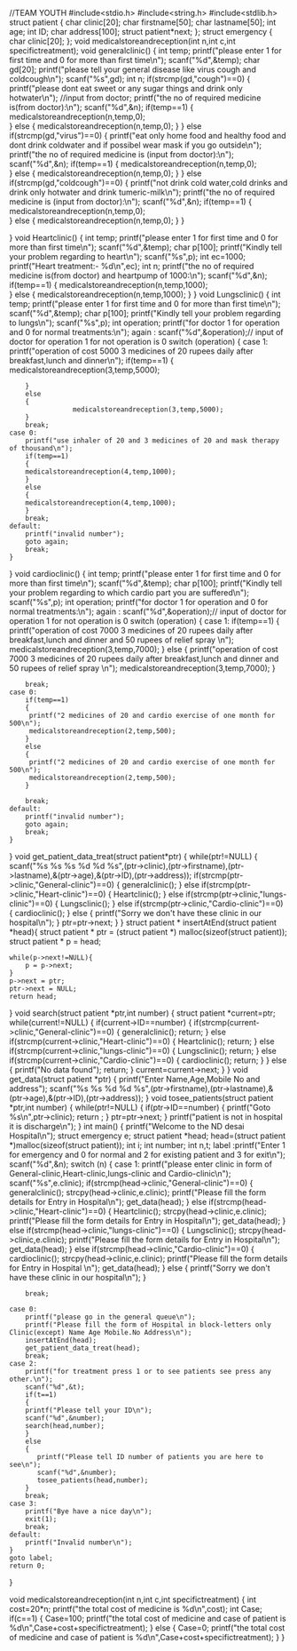 //TEAM YOUTH
#include<stdio.h>
#include<string.h>
#include<stdlib.h>
struct patient
{
    char clinic[20];
    char firstname[50];
    char lastname[50];
    int age;
    int ID;
    char address[100];
    struct patient*next;
};
struct emergency
{
    char clinic[20];
};
void medicalstoreandreception(int n,int c,int specifictreatment);
void generalclinic()
{
    int temp;
    printf("please enter 1 for first time and 0 for more than first time\n");
    scanf("%d",&temp);
    char gd[20];
    printf("please tell your general disease like virus cough and coldcough\n");
    scanf("%s",gd);
    int n;
    if(strcmp(gd,"cough")==0)
    {
        printf("please dont eat sweet or any sugar things and drink only hotwater\n");
        //input from doctor;
        printf("the no of required medicine is(from doctor):\n");
        scanf("%d",&n);
        if(temp==1)
        {
                medicalstoreandreception(n,temp,0);    
        }
        else 
        {
            medicalstoreandreception(n,temp,0);
        }
    }
    else if(strcmp(gd,"virus")==0)
    {
        printf("eat only home food and healthy food and dont drink coldwater and if possibel wear mask if you go outside\n");
        printf("the no of required medicine is (input from doctor):\n");
        scanf("%d",&n);
        if(temp==1)
        {
                medicalstoreandreception(n,temp,0);    
        }
        else 
        {
            medicalstoreandreception(n,temp,0);
        }
    }
    else if(strcmp(gd,"coldcough")==0)
    {
        printf("not drink cold water,cold drinks and drink only hotwater and drink tumeric-milk\n");
        printf("the no of required medicine is (input from doctor):\n");
        scanf("%d",&n);
         if(temp==1)
        {
                medicalstoreandreception(n,temp,0);    
        }
        else 
        {
            medicalstoreandreception(n,temp,0);
        }
    }

    
}
void Heartclinic()
{
    int temp;
    printf("please enter 1 for first time and 0 for more than first time\n");
    scanf("%d",&temp);
    char p[100];
    printf("Kindly tell your problem regarding to heart\n");
    scanf("%s",p);
    int ec=1000;
    printf("Heart treatment:- %d\n",ec);
    int n;
    printf("the no of required medicine is(from doctor) and heartpump of 1000:\n");
    scanf("%d",&n);
    if(temp==1)
        {
                medicalstoreandreception(n,temp,1000);    
        }
        else 
        {
            medicalstoreandreception(n,temp,1000);
        }
}
void Lungsclinic()
{
    int temp;
    printf("please enter 1 for first time and 0 for more than first time\n");
    scanf("%d",&temp);
    char p[100];
    printf("Kindly tell your problem regarding to lungs\n");
    scanf("%s",p);
    int operation;
    printf("for doctor 1 for operation and 0 for normal treatments:\n");
    again : scanf("%d",&operation);// input of doctor for operation 1 for not operation is 0
    switch (operation)
    {
    case 1:
        printf("operation of cost 5000 3 medicines of 20 rupees daily after breakfast,lunch and dinner\n");
        if(temp==1)
        {
                    medicalstoreandreception(3,temp,5000);

        }
        else 
        {
                    medicalstoreandreception(3,temp,5000);
        }
        break;
    case 0:
        printf("use inhaler of 20 and 3 medicines of 20 and mask therapy of thousand\n");
        if(temp==1)
        {
        medicalstoreandreception(4,temp,1000);
        }
        else 
        {
        medicalstoreandreception(4,temp,1000);
        }
        break;
    default:
        printf("invalid number");
        goto again;
        break;
    }

}
void cardioclinic()
{
    int temp;
    printf("please enter 1 for first time and 0 for more than first time\n");
    scanf("%d",&temp);
    char p[100];
    printf("Kindly tell your problem regarding to which cardio part you are suffered\n");
    scanf("%s",p);
    int operation;
    printf("for doctor 1 for operation and 0 for normal treatments:\n");
    again : scanf("%d",&operation);// input of doctor for operation 1 for not operation is 0
    switch (operation)
    {
    case 1:
    if(temp==1)
        {
         printf("operation of cost 7000 3 medicines of 20 rupees daily after breakfast,lunch and dinner and 50 rupees of relief spray \n");
         medicalstoreandreception(3,temp,7000);
        }
        else 
        {
         printf("operation of cost 7000 3 medicines of 20 rupees daily after breakfast,lunch and dinner and 50 rupees of relief spray \n");
         medicalstoreandreception(3,temp,7000);
        }
        
        break;
    case 0:
        if(temp==1)
        {
         printf("2 medicines of 20 and cardio exercise of one month for 500\n");
         medicalstoreandreception(2,temp,500);
        }
        else 
        {
         printf("2 medicines of 20 and cardio exercise of one month for 500\n");
         medicalstoreandreception(2,temp,500);
        }
        
        break;
    default:
        printf("invalid number");
        goto again;
        break;
    }

}
void get_patient_data_treat(struct patient*ptr)
{
    while(ptr!=NULL)
    {
        scanf("%s %s %s %d %d %s",(ptr->clinic),(ptr->firstname),(ptr->lastname),&(ptr->age),&(ptr->ID),(ptr->address));
         if(strcmp(ptr->clinic,"General-clinic")==0)
        {
            generalclinic();
        }
        else if(strcmp(ptr->clinic,"Heart-clinic")==0)
        {
            Heartclinic();
        }
        else if(strcmp(ptr->clinic,"lungs-clinic")==0)
        {
            Lungsclinic();
        }
        else if(strcmp(ptr->clinic,"Cardio-clinic")==0)
        {
            cardioclinic();
        }
        else
        {
            printf("Sorry we don't have these clinic in our hospital\n");
        } 
        ptr=ptr->next;
    }
}
struct patient * insertAtEnd(struct patient *head){
    struct patient * ptr = (struct patient *) malloc(sizeof(struct patient));
    struct patient * p = head;
 
    while(p->next!=NULL){
        p = p->next;
    }
    p->next = ptr;
    ptr->next = NULL;
    return head;
}
void search(struct patient *ptr,int number)
{
   struct patient *current=ptr;
   while(current!=NULL)
   {
    if(current->ID==number)
    {
        if(strcmp(current->clinic,"General-clinic")==0)
        {
            generalclinic();
            return;
        }
        else if(strcmp(current->clinic,"Heart-clinic")==0)
        {
            Heartclinic();
            return;
        }
        else if(strcmp(current->clinic,"lungs-clinic")==0)
        {
            Lungsclinic();
            return;
        }
        else if(strcmp(current->clinic,"Cardio-clinic")==0)
        {
            cardioclinic();
            return;
        }
    }
    else
    {
        printf("No data found");
        return;
    }
    current=current->next;
   }
}
void get_data(struct patient *ptr)
{
    printf("Enter Name,Age,Mobile No and address");
    scanf("%s %s %d %d %s",(ptr->firstname),(ptr->lastname),&(ptr->age),&(ptr->ID),(ptr->address));
}
void tosee_patients(struct patient *ptr,int number)
{
    while(ptr!=NULL)
    {
        if(ptr->ID==number)
        {
            printf("Goto %s\n",ptr->clinic);
            return ;
        }
        ptr=ptr->next;
    }
    printf("patient is not in hospital it is discharge\n");
}
int main()
{
    printf("Welcome to the ND desai Hospital\n");
    struct emergency e;
    struct patient *head;
    head=(struct patient *)malloc(sizeof(struct patient));
    int i;
    int number;
    int n,t;
    label :printf("Enter 1 for emergency and 0 for normal and 2 for existing patient and 3 for exit\n");
    scanf("%d",&n);
    switch (n)
    {
    case 1:
        printf("please enter clinic in form of General-clinic,Heart-clinic,lungs-clinic and Cardio-clinic\n");
        scanf("%s",e.clinic);
        if(strcmp(head->clinic,"General-clinic")==0)
        {
            generalclinic();
            strcpy(head->clinic,e.clinic);
            printf("Please fill the form details for Entry in Hospital\n");
            get_data(head);
        }
        else if(strcmp(head->clinic,"Heart-clinic")==0)
        {
            Heartclinic();
            strcpy(head->clinic,e.clinic);
            printf("Please fill the form details for Entry in Hospital\n");
            get_data(head);
        }
        else if(strcmp(head->clinic,"lungs-clinic")==0)
        {
            Lungsclinic();
            strcpy(head->clinic,e.clinic);
            printf("Please fill the form details for Entry in Hospital\n");
            get_data(head);
        }
        else if(strcmp(head->clinic,"Cardio-clinic")==0)
        {
            cardioclinic();
            strcpy(head->clinic,e.clinic);
            printf("Please fill the form details for Entry in Hospital \n");
            get_data(head);
        }
        else
        {
            printf("Sorry we don't have these clinic in our hospital\n");
        }
        
        break;
    
    case 0:
        printf("please go in the general queue\n");
        printf("Please fill the form of Hospital in block-letters only Clinic(except) Name Age Mobile.No Address\n");
        insertAtEnd(head);
        get_patient_data_treat(head);
        break;
    case 2:
        printf("for treatment press 1 or to see patients see press any other.\n");
        scanf("%d",&t);
        if(t==1)
        {
        printf("Please tell your ID\n");
        scanf("%d",&number);
        search(head,number);
        }
        else
        {
           printf("Please tell ID number of patients you are here to see\n");
           scanf("%d",&number);
           tosee_patients(head,number);
        }
        break;
    case 3:
        printf("Bye have a nice day\n");
        exit(1);
        break;
    default:
        printf("Invalid number\n");
    }
    goto label;
    return 0;
}

void medicalstoreandreception(int n,int c,int specifictreatment)
{
   int cost=20*n;
   printf("the total cost of medicine is %d\n",cost);
   int Case;
   if(c==1)
   {
       Case=100;
        printf("the total cost of medicine and case of patient is %d\n",Case+cost+specifictreatment);
   }
   else
   {
        Case=0;
        printf("the total cost of medicine and case of patient is %d\n",Case+cost+specifictreatment);
   }
}
